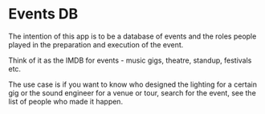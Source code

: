 # Events DB

The intention of this app is to be a database of events and the roles
people played in the preparation and execution of the event.

Think of it as the IMDB for events - music gigs, theatre, standup, festivals etc.

The use case is if you want to know who designed the lighting for a certain gig
or the sound engineer for a venue or tour, search for the event, see the list of
people who made it happen.
